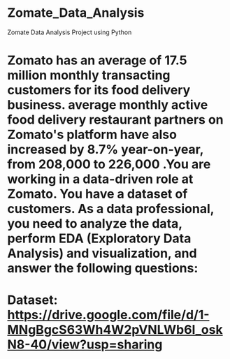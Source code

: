 # Zomate_Data_Analysis
Zomate Data Analysis Project using Python

# Zomato has an average of 17.5 million monthly transacting customers for its food delivery business. average monthly active food delivery restaurant partners on Zomato's platform have also increased by 8.7% year-on-year, from 208,000 to 226,000 .You are working in a data-driven role at Zomato. You have a dataset of customers. As a data professional, you need to analyze the data, perform EDA (Exploratory Data Analysis) and visualization, and answer the following questions:

# Dataset: https://drive.google.com/file/d/1-MNgBgcS63Wh4W2pVNLWb6l_oskN8-40/view?usp=sharing
